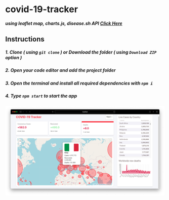# covid-19-tracker
***using leaflet map, charts.js, disease.sh API [Click Here](http://covid-19-tracker.sah-dev.xyz)***
## Instructions
##### 1. Clone ***( using `git clone` )*** or Download the folder ***( using ***`Download ZIP`*** option )*** #####
##### 2. Open your code editor and add the project folder #####
##### 3. Open the terminal and install all required dependencies with ***`npm i`*** #####
##### 4. Type ***`npm start`*** to start the app #####

<img src="/Screen Shot 2021-10-27 at 18.27.47.png" >
